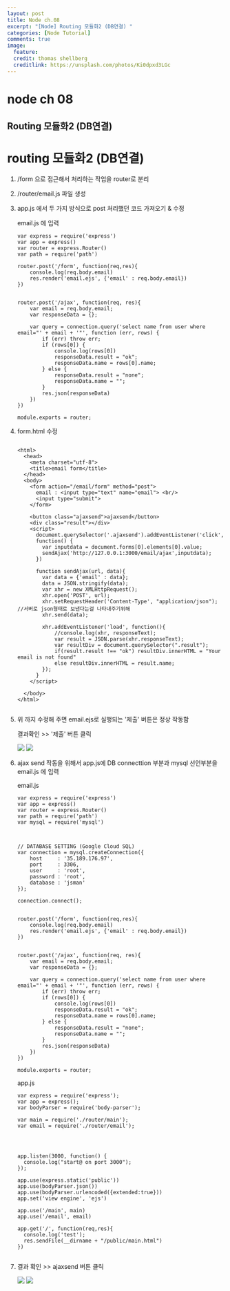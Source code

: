 ```yaml
---
layout: post
title: Node ch.08
excerpt: "[Node] Routing 모듈화2 (DB연결) "
categories: [Node Tutorial]
comments: true
image:
  feature:
  credit: thomas shellberg
  creditlink: https://unsplash.com/photos/Ki0dpxd3LGc
---
```


# node ch 08

## Routing 모듈화2 (DB연결)

# routing 모듈화2 (DB연결)

1. /form 으로 접근해서 처리하는 작업을 router로 분리

2. /router/email.js   파일 생성

3. app.js 에서 두 가지 방식으로 post 처리했던 코드 가져오기 & 수정

    email.js 에 입력

    ```
    var express = require('express')
    var app = express()
    var router = express.Router()
    var path = require('path')

    router.post('/form', function(req,res){
        console.log(req.body.email)
        res.render('email.ejs', {'email' : req.body.email})
    })


    router.post('/ajax', function(req, res){
        var email = req.body.email;
        var responseData = {};

        var query = connection.query('select name from user where email="' + email + '"', function (err, rows) {
            if (err) throw err;
            if (rows[0]) {
                console.log(rows[0])
                responseData.result = "ok";
                responseData.name = rows[0].name;
            } else {
                responseData.result = "none";
                responseData.name = "";
            }
            res.json(responseData)
        })
    })

    module.exports = router;

    ```


4. form.html 수정

    ```

    <html>
      <head>
        <meta charset="utf-8">
        <title>email form</title>
      </head>
      <body>
        <form action="/email/form" method="post">
          email : <input type="text" name="email"> <br/>
          <input type="submit">
        </form>

        <button class="ajaxsend">ajaxsend</button>
        <div class="result"></div>
        <script>
          document.querySelector('.ajaxsend').addEventListener('click',
          function() {
            var inputdata = document.forms[0].elements[0].value;
            sendAjax('http://127.0.0.1:3000/email/ajax',inputdata);
          })

          function sendAjax(url, data){
            var data = {'email' : data};
            data = JSON.stringify(data);
            var xhr = new XMLHttpRequest();
            xhr.open('POST', url);
            xhr.setRequestHeader('Content-Type', "application/json"); //서버로 json형태로 보낸다는걸 나타내주기위해
            xhr.send(data);

            xhr.addEventListener('load', function(){
                //console.log(xhr, responseText);
                var result = JSON.parse(xhr.responseText);
                var resultDiv = document.querySelector(".result");
                if(result.result !== "ok") resultDiv.innerHTML = "Your email is not found"
                else resultDiv.innerHTML = result.name;
            });
          }
        </script>

      </body>
    </html>


    ```

5. 위 까지 수정해 주면 email.ejs로 실행되는 '제출' 버튼은 정상 작동함

    결과확인 >> '제출' 버튼 클릭

    <img src="http://postfiles3.naver.net/MjAxNzA4MjBfMjA1/MDAxNTAzMjE0NzUyMTEz.Lb9jrTaEXQxEI3zzBngW6XXQtZvggRy89DNKvNWi37gg.uylVrl-XNtUlq3zO2l8glOhsjEx_pt6KtSm6PiIGVg0g.PNG.thddk7979/%EC%8A%A4%ED%81%AC%EB%A6%B0%EC%83%B7_2017-08-20_%EC%98%A4%ED%9B%84_4.38.18.png?type=w3">
    <img src="http://postfiles8.naver.net/MjAxNzA4MjBfMjk0/MDAxNTAzMjE0NzUyMzky.krYtyuyGxuzyIy25FxlXYkTIwP3c8DtDo4nNiC_Gql0g.HVtfNmEBPnuKsxy-gzwNhTfG5uvHCeaZTDCvzZQyYxQg.PNG.thddk7979/%EC%8A%A4%ED%81%AC%EB%A6%B0%EC%83%B7_2017-08-20_%EC%98%A4%ED%9B%84_4.38.33.png?type=w3">


6. ajax send 작동을 위해서 app.js에 DB connecttion 부분과 mysql 선언부분을 email.js 에 입력


    email.js

    ```
    var express = require('express')
    var app = express()
    var router = express.Router()
    var path = require('path')
    var mysql = require('mysql')



    // DATABASE SETTING (Google Cloud SQL)
    var connection = mysql.createConnection({
        host     : '35.189.176.97',
        port     : 3306,
        user     : 'root',
        password : 'root',
        database : 'jsman'
    });

    connection.connect();


    router.post('/form', function(req,res){
        console.log(req.body.email)
        res.render('email.ejs', {'email' : req.body.email})
    })


    router.post('/ajax', function(req, res){
        var email = req.body.email;
        var responseData = {};

        var query = connection.query('select name from user where email="' + email + '"', function (err, rows) {
            if (err) throw err;
            if (rows[0]) {
                console.log(rows[0])
                responseData.result = "ok";
                responseData.name = rows[0].name;
            } else {
                responseData.result = "none";
                responseData.name = "";
            }
            res.json(responseData)
        })
    })

    module.exports = router;

    ```



    app.js

    ```
    var express = require('express');
    var app = express();
    var bodyParser = require('body-parser');

    var main = require('./router/main');
    var email = require('./router/email');




    app.listen(3000, function() {
      console.log("start@ on port 3000");
    });

    app.use(express.static('public'))
    app.use(bodyParser.json())
    app.use(bodyParser.urlencoded({extended:true}))
    app.set('view engine', 'ejs')

    app.use('/main', main)
    app.use('/email', email)

    app.get('/', function(req,res){
      console.log('test');
      res.sendFile(__dirname + "/public/main.html")
    })


    ```

7. 결과 확인 >> ajaxsend 버튼 클릭

    <img src="http://postfiles15.naver.net/MjAxNzA4MjBfNzYg/MDAxNTAzMjE0OTA4OTA0.Ur2Wp6Y5G2LTYNQAONXCSlXWre7REkli9xZnNcniGLYg.WHhRc1EuDGHdcfl-B8SPddFJ22i8SQtQgg-w6r5BsEkg.PNG.thddk7979/%EC%8A%A4%ED%81%AC%EB%A6%B0%EC%83%B7_2017-08-20_%EC%98%A4%ED%9B%84_4.41.18.png?type=w3">

    <img src="http://postfiles6.naver.net/MjAxNzA4MjBfMTU5/MDAxNTAzMjE0OTA5MzY4.n4xGezZ-RoP96n_f2EbifSf7MEk1fOkX0XcSFW6BBIcg.lih7TsfVXbG-yql7kaLdIKANI0GobqNeEZA-zRbQp_sg.PNG.thddk7979/%EC%8A%A4%ED%81%AC%EB%A6%B0%EC%83%B7_2017-08-20_%EC%98%A4%ED%9B%84_4.41.30.png?type=w3">
